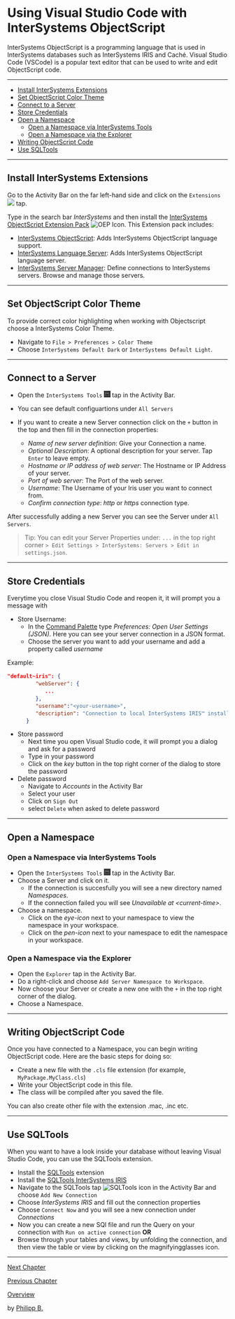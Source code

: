 # Using Visual Studio Code with InterSystems ObjectScript

InterSystems ObjectScript is a programming language that is used in InterSystems databases such as InterSystems IRIS and Caché. Visual Studio Code (VSCode) is a popular text editor that can be used to write and edit ObjectScript code.

---

* [Install InterSystems Extensions](#install-intersystems-extensions)
* [Set ObjectScript Color Theme](#set-objectscript-color-theme)
* [Connect to a Server](#connect-to-a-server)
* [Store Credentials](#store-credentials)
* [Open a Namespace](#open-a-namespace)
  * [Open a Namespace via InterSystems Tools](#open-a-namespace-via-intersystems-tools)
  * [Open a Namespace via the Explorer](#open-a-namespace-via-the-explorer)
* [Writing ObjectScript Code](#writing-objectscript-code)
* [Use SQLTools](#use-sqltools)

---

## Install InterSystems Extensions

Go to the Activity Bar on the far left-hand side and click on the  `Extensions` <img src = "https://i0.wp.com/www.phdata.io/wp-content/uploads/2021/06/VSCode-Extension-Icon-.png" tile = "Extensions Icon" width = "3%"/> tap.

Type in the search bar *InterSystems* and then install the [InterSystems ObjectScript Extension Pack](https://marketplace.visualstudio.com/items?itemName=intersystems-community.objectscript-pack) <img src = "https://intersystems-community.gallerycdn.vsassets.io/extensions/intersystems-community/objectscript-pack/1.0.3/1612388253024/Microsoft.VisualStudio.Services.Icons.Default" title = "OEP Icon" width = "3%"/>. This Extension pack includes:

* [InterSystems ObjectScript](https://marketplace.visualstudio.com/items?itemName=intersystems-community.vscode-objectscript): Adds InterSystems ObjectScript language support.
* [InterSystems Language Server](https://marketplace.visualstudio.com/items?itemName=intersystems.language-server): Adds InterSystems ObjectScript language server.
* [InterSystems Server Manager](https://marketplace.visualstudio.com/items?itemName=intersystems-community.servermanager): Define connections to InterSystems servers. Browse and manage those servers.

---

## Set ObjectScript Color Theme

To provide correct color highlighting when working with Objectscript choose a InterSystems Color Theme.

* Navigate to `File > Preferences > Color Theme`
* Choose `InterSystems Default Dark` or `InterSystems Default Light`.

---

## Connect to a Server

* Open the `InterSystems Tools` <img src = "../imgs/InterSystemsToolsIcon.png" title = "InterSystemsToolsIcon" width = "3%"/> tap in the Activity Bar.
* You can see default configuartions under `All Servers`
* If you want to create a new Server connection click on the `+` button in the top and then fill in the connection properties:

  * *Name of new server definition*: Give your Connection a name.
  * *Optional Description*: A optional description for your server. Tap `Enter` to leave empty.
  * *Hostname or IP address of web server*: The Hostname or IP Address of your server.
  * *Port of web server*: The Port of the web server.
  * *Username*: The Username of your Iris user you want to connect from.
  * *Confirm connection type*: *http* or *https* connection type.

After successfully adding a new Server you can see the Server under `All Servers`.

> Tip: You can edit your Server Properties under: `...` in the top right corner `> Edit Settings > InterSystems: Servers > Edit in settings.json`.

---

## Store Credentials

Everytime you close Visual Studio Code and reopen it, it will prompt you a message with

* Store Username:
  * In the [Command Palette](KeyboardShortcuts.md#command-palette) type *Preferences: Open User Settings (JSON)*. Here you can see your server connection in a JSON format.
  * Choose the server you want to add your username and add a property called *username*

Example:

````json
"default~iris": {
         "webServer": {
            ...
         },
         "username":"<your-username>",
         "description": "Connection to local InterSystems IRIS™ installed with default settings."
      }
````

* Store password
  * Next time you open Visual Studio code, it will prompt you a dialog and ask for a password
  * Type in your password
  * Click on the *key* button in the top right corner of the dialog to store the password
* Delete password
  * Navigate to *Accounts* in the Activity Bar
  * Select your user
  * Click on `Sign Out`
  * select `Delete` when asked to delete password

---

## Open a Namespace

### Open a Namespace via InterSystems Tools

* Open the `InterSystems Tools` <img src = "../imgs/InterSystemsToolsIcon.png" title = "InterSystemsToolsIcon" width = "3%"/> tap in the Activity Bar.
* Choose a Server and click on it.
  * If the connection is succesfully you will see a new directory named *Namespaces*.
  * If the connection failed you will see *Unavailable at \<current-time\>*.
* Choose a namespace.
  * Click on the *eye-icon* next to your namespace to view the namespace in your workspace.
  * Click on the *pen-icon* next to your namespace to edit the namespace in your workspace.

### Open a Namespace via the Explorer

* Open the `Explorer` tap in the Activity Bar.
* Do a right-click and choose `Add Server Namespace to Workspace`.
* Now choose your Server or create a new one with the `+` in the top right corner of the dialog.
* Choose a Namespace.

---

## Writing ObjectScript Code

Once you have connected to a Namespace, you can begin writing ObjectScript code. Here are the basic steps for doing so:

* Create a new file with the `.cls` file extension (for example, `MyPackage.MyClass.cls`)
* Write your ObjectScript code in this file.
* The class will be compiled after you saved the file.

You can also create other file with the extension .mac, .inc etc.

---

## Use SQLTools

When you want to have a look inside your database without leaving Visual Studio Code, you can use the SQLTools extension.

* Install the [SQLTools](https://marketplace.visualstudio.com/items?itemName=mtxr.sqltools) extension
* Install the [SQLTools InterSystems IRIS](https://marketplace.visualstudio.com/items?itemName=intersystems-community.sqltools-intersystems-driver)
* Navigate to the SQLTools tap <img src ="https://raw.githubusercontent.com/intersystems-community/sqltools-intersystems-driver/master/docs/assets/img/activitybar.png" title = "SQLTools icon"> in the Activity Bar and choose `Add New Connection`
* Choose *InterSystems IRIS* and fill out the connection properties
* Choose `Connect Now` and you will see a new connection under *Connections*
* Now you can create a new SQl file and run the Query on your connection with `Run on active connection`
**OR**
* Browse through your tables and views, by unfolding the connection, and then view the table or view by clicking on the magnifyingglasses icon.

---

[Next Chapter](TipsForVsCode.md)

[Previous Chapter](GettingStartedWithVSCode.md)

[Overview](../README.md)

by [Philipp B.](https://github.com/phil1436)
